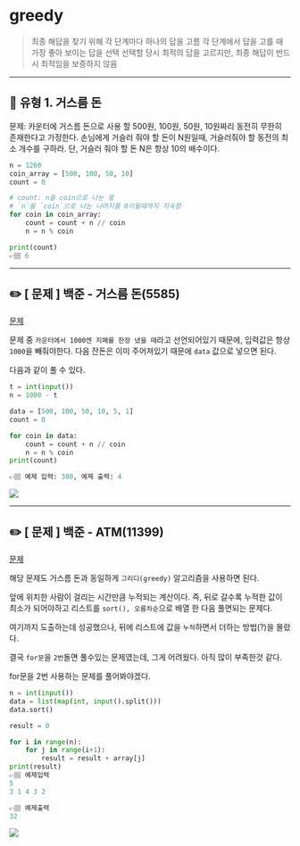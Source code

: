 # greedy
> 최종 해답을 찾기 위해 각 단계마다 하나의 답을 고름
> 각 단계에서 답을 고를 때 가장 좋아 보이는 답을 선택
> 선택할 당시 최적의 답을 고르지만, 최종 해답이 반드시 최적임을 보증하지 않음

---

## 📍 유형 1. 거스름 돈
문제: 카운터에 거스름 돈으로 사용 할 500원, 100원, 50원, 10원짜리 동전히 무한히 존재한다고 가정한다.
손님에게 거슬러 줘야 할 돈이 N원일때, 거슬러줘야 할 동전의 최소 개수를 구하라. 단, 거슬러 줘야 할 돈 N은 항상 10의 배수이다.

```python
n = 1260
coin_array = [500, 100, 50, 10]
count = 0

# count: n을 coin으로 나눈 몫
# `n`을 `coin`으로 나눈 나머지를 0이될때까지 지속함 
for coin in coin_array:
    count = count + n // coin
    n = n % coin

print(count)
👉🏽 6
```
---

## ✏️ [ 문제 ] 백준 - 거스름 돈(5585)
<a href='https://www.acmicpc.net/problem/5585'>문제</a>

문제 중 `카운터에서 1000엔 지폐를 한장 냈을 때`라고 선언되어있기 때문에, 입력값은 항상 `1000`을 빼줘야한다.
다음 잔돈은 이미 주어져있기 때문에 `data` 값으로 넣으면 된다.

다음과 같이 풀 수 있다.

```python
t = int(input())
n = 1000 - t

data = [500, 100, 50, 10, 5, 1]
count = 0

for coin in data:
    count = count + n // coin
    n = n % coin
print(count)

👉🏽 예제 입력: 380, 예제 출력: 4
```

![](https://images.velog.io/images/abcd8637/post/61d03529-4479-4a12-8dd3-2f7a40f7ccca/%E1%84%89%E1%85%B3%E1%84%8F%E1%85%B3%E1%84%85%E1%85%B5%E1%86%AB%E1%84%89%E1%85%A3%E1%86%BA%202021-01-05%2010.46.04.png)

---

## ✏️ [ 문제 ] 백준 - ATM(11399)
<a href='https://www.acmicpc.net/problem/11399'>문제</a>

해당 문제도 거스름 돈과 동일하게 `그리디(greedy)` 알고리즘을 사용하면 된다.

앞에 위치한 사람이 걸리는 시간만큼 누적되는 계산이다.
즉, 뒤로 갈수록 누적한 값이 최소가 되어야하고 리스트를 `sort(), 오름차순`으로 배열 한 다음 풀면되는 문제다.

여기까지 도출하는데 성공했으나, 뒤에 리스트에 값을 `누적`하면서 더하는 방법(?)을 몰랐다.

결국 `for문`을 `2번`돌면 풀수있는 문제였는데, 
그게 어려웠다. 아직 많이 부족한것 같다.

for문을 2번 사용하는 문제를 풀어봐야겠다. 

```python
n = int(input())
data = list(map(int, input().split()))
data.sort()

result = 0

for i in range(n):
    for j in range(i+1):
        result = result + array[j]
print(result)
👉🏽 예제입력
5 
3 1 4 3 2

👉🏽 예제출력
32
```

![](https://images.velog.io/images/abcd8637/post/9c31551c-f401-479f-b4b0-1deaa39c7145/%E1%84%89%E1%85%B3%E1%84%8F%E1%85%B3%E1%84%85%E1%85%B5%E1%86%AB%E1%84%89%E1%85%A3%E1%86%BA%202021-01-05%2012.01.36.png)
